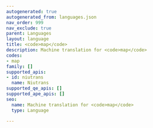 ```yaml
---
autogenerated: true
autogenerated_from: languages.json
nav_order: 999
nav_exclude: true
parent: Languages
layout: language
title: <code>map</code>
description: Machine translation for <code>map</code>
codes:
- map
family: []
supported_apis:
- id: niutrans
  name: Niutrans
supported_qe_apis: []
supported_ape_apis: []
seo:
  name: Machine translation for <code>map</code>
  type: Language

---
```



